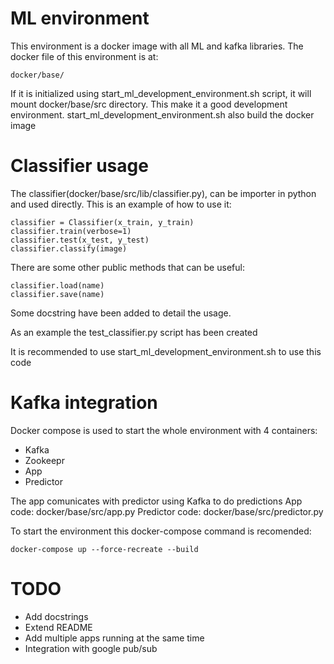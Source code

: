 # ML environment

This environment is a docker image with all ML and kafka libraries.
The docker file of this environment is at:

    docker/base/

If it is initialized using start_ml_development_environment.sh script,
it will mount docker/base/src directory. This make it a good development
environment. start_ml_development_environment.sh also build the docker image

# Classifier usage

The classifier(docker/base/src/lib/classifier.py), can be importer in python and used directly.
This is an example of how to use it:

    classifier = Classifier(x_train, y_train)
    classifier.train(verbose=1)
    classifier.test(x_test, y_test)
    classifier.classify(image)

There are some other public methods that can be useful:

    classifier.load(name)
    classifier.save(name)

Some docstring have been added to detail the usage.

As an example the test_classifier.py script has been created

It is recommended to use start_ml_development_environment.sh to use this code

# Kafka integration

Docker compose is used to start the whole environment with 4 containers:
* Kafka
* Zookeepr
* App
* Predictor

The app comunicates with predictor using Kafka to do predictions
App code: docker/base/src/app.py
Predictor code: docker/base/src/predictor.py

To start the environment this docker-compose command is recomended:

    docker-compose up --force-recreate --build

# TODO
* Add docstrings
* Extend README
* Add multiple apps running at the same time
* Integration with google pub/sub
